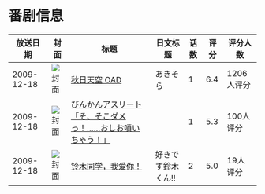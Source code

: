 # 番剧信息

|放送日期|封面|标题|日文标题|话数|评分|评分人数|
|---|---|---|---|---|---|---|
|2009-12-18|![封面](https://bangumi.tv/img/no_icon_subject.png)|[秋日天空 OAD](https://bangumi.tv/subject/3495)|あきそら|1|6.4|1206人评分|
|2009-12-18|![封面](https://bangumi.tv/img/no_icon_subject.png)|[びんかんアスリート「そ、そこダメっ！……おしお噴いちゃう！」](https://bangumi.tv/subject/70431)||1|5.3|100人评分|
|2009-12-18|![封面](https://lain.bgm.tv/pic/cover/c/f7/9a/92388_JAjCK.jpg)|[铃木同学，我爱你！](https://bangumi.tv/subject/92388)|好きです鈴木くん!!|2|5.0|19人评分|
